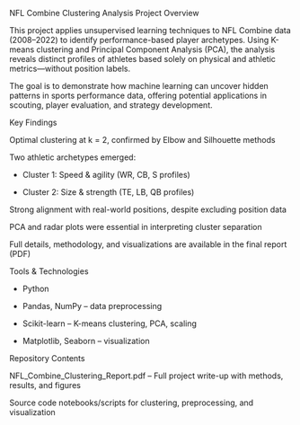 NFL Combine Clustering Analysis
Project Overview

This project applies unsupervised learning techniques to NFL Combine data (2008–2022) to identify performance-based player archetypes. Using K-means clustering and Principal Component Analysis (PCA), the analysis reveals distinct profiles of athletes based solely on physical and athletic metrics—without position labels.

The goal is to demonstrate how machine learning can uncover hidden patterns in sports performance data, offering potential applications in scouting, player evaluation, and strategy development.


Key Findings

Optimal clustering at k = 2, confirmed by Elbow and Silhouette methods

Two athletic archetypes emerged:

- Cluster 1: Speed & agility (WR, CB, S profiles)

- Cluster 2: Size & strength (TE, LB, QB profiles)

Strong alignment with real-world positions, despite excluding position data

PCA and radar plots were essential in interpreting cluster separation

Full details, methodology, and visualizations are available in the final report (PDF)



Tools & Technologies

- Python

- Pandas, NumPy – data preprocessing

- Scikit-learn – K-means clustering, PCA, scaling

- Matplotlib, Seaborn – visualization



Repository Contents

NFL_Combine_Clustering_Report.pdf – Full project write-up with methods, results, and figures

Source code notebooks/scripts for clustering, preprocessing, and visualization
